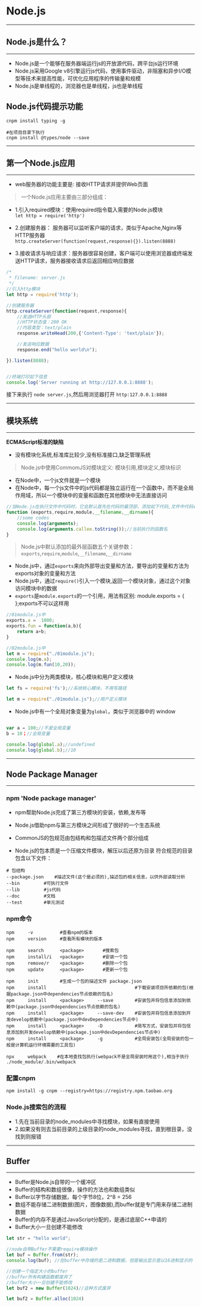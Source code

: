 # Node.js 

--------------------------
## Node.js是什么？
--------------------------
- Node.js是一个能够在服务器端运行js的开放源代码，跨平台js运行环境    
- Node.js采用Google v8引擎运行js代码，使用事件驱动，非阻塞和异步I/O模型等技术来提高性能，可优化应用程序的传输量和规模   
- Node.js是单线程的，浏览器也是单线程，js也是单线程    

## Node.js代码提示功能
```shell
cnpm install typing -g

#在项目目录下执行
cnpm install @types/node --save

```

--------------------------------
## 第一个Node.js应用
--------------------------------
- web服务器的功能主要是: 接收HTTP请求并提供Web页面    

> 一个Node.js应用主要由三部分组成：
- 1.引入required模块：使用required指令载入需要的Node.js模块   
`let http = require('http')`

- 2.创建服务器： 服务器可以监听客户端的请求，类似于Apache,Nginx等HTTP服务器   
`http.createServer(function(request,response){}).listen(8888)`

- 3.接收请求与响应请求：服务器很容易创建，客户端可以使用浏览器或终端发送HTTP请求，服务器接收请求后返回相应响应数据   

```JavaScript
/*
 * filename: server.js
 */
//引入http模块
let http = require('http');

//创建服务器
http.createServer(function(request,response){
    //发送HTTP头部
    //HTTP状态值：200 OK
    //内容类型：text/plain
    response.writeHead(200,{'Content-Type': 'text/plain'});

    //发送响应数据
    response.end("hello world\n");

}).listen(8888);


//终端打印如下信息
console.log('Server running at http://127.0.0.1:8888');

```

接下来执行 `node server.js`,然后用浏览器打开 `http:127.0.0.1:8888`

--------------------------------
## 模块系统
--------------------------------
**ECMAScript标准的缺陷**
- 没有模块化系统,标准库比较少,没有标准接口,缺乏管理系统  

> Node.js中使用CommomJS对模块定义: 模块引用,模块定义,模块标识   

- 在Node中，一个js文件就是一个模块  
- 在Node中，每一个js文件中的js代码都是独立运行在一个函数中，而不是全局作用域，所以一个模块中的变量和函数在其他模块中无法直接访问         
```JavaScript
//当Node.js在执行文件中代码时，它会默认首先在代码的最顶部，添加如下代码,文件中代码都在这个函数中   
function (exports,require,module,__filename,__dirname){
    //some codes
    console.log(arguments);
    console.log(arguments.callee.toString());//当前执行的函数名
}
```

> Node.js中默认添加的最外层函数五个关键参数：`exports`,`require`,`module`,`__filename`,`__dirname`   
- Node.js中，通过`exports`来向外部导出变量和方法，要导出的变量和方法为exports对象的变量和方法    
- Node.js中，通过`require()`引入一个模块,返回一个模块对象，通过这个对象访问模块中的数据
- `exports`是`module.exports`的一个引用，用法有区别:  module.exports = { };exports不可以这样用   
```JavaScript
//01module.js中
exports.a =  1000;
exports.fun = function(a,b){
    return a+b;
}

//02module.js中
let m = require("./01module.js");
console.log(m.a);
console.log(m.fun(10,20));
```  

- Node.js中分为两类模块，核心模块和用户定义模块  
```JavaScript
let fs = require('fs');//系统核心模块，不用写路径

let m = require("./01module.js");//用户定义模块
```

- Node.js中有一个全局对象变量为`global`，类似于浏览器中的 window     
```JavaScript

var a = 100;//不是全局变量
b = 10；//全局变量

console.log(global.a);//undefined
console.log(global.b);//10

```

--------------------------------
## Node Package Manager
--------------------------------
### npm 'Node package manager'
- npm帮助Node.js完成了第三方模块的安装，依赖,发布等   
- Node.js借助npm与第三方模块之间形成了很好的一个生态系统    

- CommonJS的包规范由包结构和包描述文件两个部分组成   
- Node.js的包本质是一个压缩文件模块，解压以后还原为目录 符合规范的目录包含以下文件：  
```shell
# 包结构
--package.json    #描述文件(这个是必须的),描述包的相关信息，以供外部读取分析
--bin         #可执行文件
--lib         #js代码
--doc         #文档
--test        #单元测试
```

### npm命令
```shell
npm     -v          #查看npm的版本  
npm     version     #查看所有模块的版本  

npm     search      <package>       #搜索包
npm     install/i   <package>       #安装一个包
npm     remove/r    <package>       #删除一个包
npm     update      <package>       #更新一个包

npm     init        #生成一个包的描述文件 package.json
npm     install                                 #下载安装项目所依赖的包(根据package.json中dependencies节点依赖的包名) 
npm     install     <package>     --save        #安装包并将包信息添加到依赖中(package.json中dependencies节点依赖的包名)
npm     install     <package>     --save-dev    #安装包并将包信息添加到开发develop依赖中(package.json中devDependencies节点中)
npm     install     <package>     -D            #简写方式，安装包并将包信息添加到开发develop依赖中(package.json中devDependencies节点中)
npm     install     <package>     -g            #全局安装包(全局安装的包一般是计算机运行环境需要的工具包)  

npx     webpack    #在本地查找包执行(webpack不是全局安装时用这个),相当于执行 ./node_module/.bin/webpack   
```
 
### 配置cnpm  
`npm install -g cnpm --registry=https://registry.npm.taobao.org`  

### Node.js搜索包的流程  
- 1.先在当前目录的node_modules中寻找模块，如果有直接使用   
- 2.如果没有则去当前目录的上级目录的node_modules寻找，直到根目录，没找到则报错   

---------------------
## Buffer
---------------------
- Buffer是Node.js自带的一个缓冲区   
- Buffer的结构和数组很像，操作的方法也和数组类似   
- Buffer以字节存储数据，每个字节8位，2^8 = 256  
- 数组不能存储二进制数据(图片，图像数据),而buffer就是专门用来存储二进制数据  
- Buffer的内存不是通过JavaScript分配的，是通过底层C++申请的   
- Buffer大小一旦创建不能修改   

```javascript
let str = "hello world";

//node自带Buffer不需要require模块操作
let buf = Buffer.from(str);
console.log(buf); //在buffer中存储的是二进制数据，但是输出显示是以16进制显示的

//创建一个指定大小的buffer
//buffer所有构建函数都废弃了
//buffer大小一旦创建不能修改
let buf2 = new Buffer(1024)//这种方式废弃

let buf2 = Buffer.alloc(1024)
```
